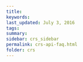 ```yaml
---
title:  
keywords: 
last_updated: July 3, 2016
tags: 
summary: 
sidebar: crs_sidebar
permalink: crs-api-faq.html
folder: crs
---
```


 

